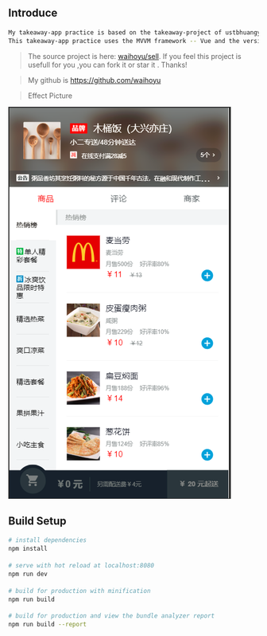 ## Introduce 
```bash
My takeaway-app practice is based on the takeaway-project of ustbhuangyi/vue-sell.
This takeaway-app practice uses the MVVM framework -- Vue and the version is 2.5.16.
```
>  The source project is here: [waihoyu/sell](https://github.com/waihoyu/sell).
 If you feel this project is usefull for you ,you can fork it or star it . Thanks!

>  My github is https://github.com/waihoyu

> Effect Picture

![avatar](./src/assets/pic01.png)

## Build Setup

```bash
# install dependencies
npm install

# serve with hot reload at localhost:8080
npm run dev

# build for production with minification
npm run build

# build for production and view the bundle analyzer report
npm run build --report
```